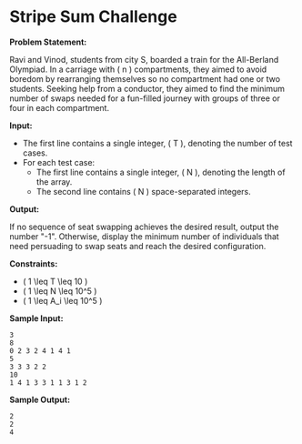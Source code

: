 # Stripe Sum Challenge

**Problem Statement:**

Ravi and Vinod, students from city S, boarded a train for the All-Berland Olympiad. In a carriage with \( n \) compartments, they aimed to avoid boredom by rearranging themselves so no compartment had one or two students. Seeking help from a conductor, they aimed to find the minimum number of swaps needed for a fun-filled journey with groups of three or four in each compartment.

**Input:**

- The first line contains a single integer, \( T \), denoting the number of test cases.
- For each test case:
  - The first line contains a single integer, \( N \), denoting the length of the array.
  - The second line contains \( N \) space-separated integers.

**Output:**

If no sequence of seat swapping achieves the desired result, output the number "-1". Otherwise, display the minimum number of individuals that need persuading to swap seats and reach the desired configuration.

**Constraints:**

- \( 1 \leq T \leq 10 \)
- \( 1 \leq N \leq 10^5 \)
- \( 1 \leq A_i \leq 10^5 \)

**Sample Input:**

```
3
8
0 2 3 2 4 1 4 1
5
3 3 3 2 2
10
1 4 1 3 3 1 1 3 1 2
```

**Sample Output:**

```
2
2
4
```
